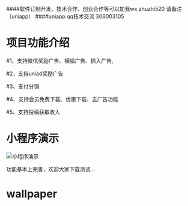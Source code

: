 ####软件订制开发、技术合作、创业合作等可以加我wx zhuzhi520 请备注（uniapp）
####uniapp qq技术交流 306003105


# 项目功能介绍
#1、支持微信奖励广告、横幅广告、插入广告,

#2、支持uniad奖励广告

#3、支付分销

#4、支持会员免费下载、优惠下载、去广告功能

#5、支持投稿获取收入

# 小程序演示

![小程序演示](https://img-cdn-aliyun.dcloud.net.cn/stream/plugin_screens/87c9ca20-0977-11ed-99e5-ad92ad08651a_1.jpg)

功能基本上完善，欢迎大家下载测试...


# wallpaper
